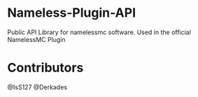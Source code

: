# Nameless-Plugin-API
Public API Library for namelessmc software.
Used in the official NamelessMC Plugin

# Contributors
@IsS127
@Derkades
